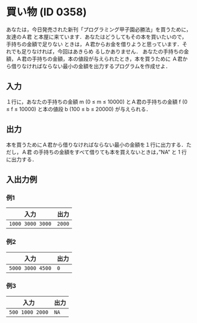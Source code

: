 ﻿# 買い物 (ID 0358)

あなたは，今日発売された新刊「プログラミング甲子園必勝法」を買うために，友達のＡ君
と本屋に来ています．あなたはどうしてもその本を買いたいので，手持ちの金額で足りない
ときは，Ａ君からお金を借りようと思っています．それでも足りなければ，今回はあきらめ
るしかありません．
あなたの手持ちの金額，Ａ君の手持ちの金額，本の値段が与えられたとき，本を買うために
Ａ君から借りなければならない最小の金額を出力するプログラムを作成せよ．


## 入力

１行に，あなたの手持ちの金額 m (0 ≤ m ≤ 10000) とＡ君の手持ちの金額 f (0 ≤ f ≤ 10000)
と本の値段 b (100 ≤ b ≤ 20000) が与えられる．

## 出力

本を買うためにＡ君から借りなければならない最小の金額を１行に出力する．ただし，Ａ君
の手持ちの金額をすべて借りても本を買えないときは，”NA” と 1 行に出力する．  



## 入出力例

### 例1

|入力|出力|
|---|---|
|`1000 3000 3000`|`2000`|

### 例2

|入力|出力|
|---|---|
|`5000 3000 4500`|`0`|

### 例3

|入力|出力|
|---|---|
|`500 1000 2000`|`NA`|
